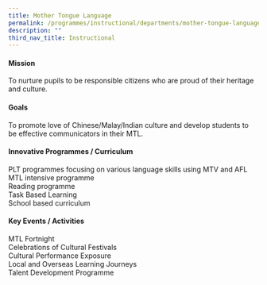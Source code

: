 ```yaml
---
title: Mother Tongue Language
permalink: /programmes/instructional/departments/mother-tongue-language/
description: ""
third_nav_title: Instructional
---
```

<h4><strong>Mission</strong></h4>
<p>To nurture pupils to be responsible citizens who are proud of their heritage and culture.</p>
<h4><strong>Goals</strong></h4>
<p>To promote love of Chinese/Malay/Indian culture and develop students to be effective communicators in their MTL.</p>
<h4><strong>Innovative Programmes / Curriculum</strong></h4>
<p>PLT programmes focusing on various language skills using MTV and AFL<br>MTL intensive programme<br>Reading programme<br>Task Based Learning<br>School based curriculum</p>
<h4><strong>Key Events / Activities</strong></h4>
<p>MTL Fortnight<br>Celebrations of Cultural Festivals<br>Cultural Performance Exposure<br>Local and Overseas Learning Journeys<br>Talent Development Programme</p>